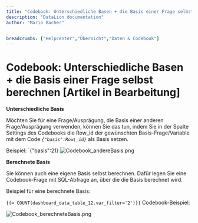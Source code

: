 ```yaml
---
title: "Codebook: Unterschiedliche Basen + die Basis einer Frage selbst berechnen [Artikel in Bearbeitung]"
description: "DataLion documentation"
author: "Mario Bacher"


breadcrumbs: ["Helpcenter","Übersicht","Daten & Codebook"]
---
```


# Codebook: Unterschiedliche Basen + die Basis einer Frage selbst berechnen [Artikel in Bearbeitung]

**Unterschiedliche Basis**

Möchten Sie für eine Frage/Ausprägung, die Basis einer anderen Frage/Ausprägung verwenden, können Sie das tun, indem Sie in der Spalte Settings des Codebooks die Row\_id der gewünschten Basis-Frage/Variable mit dem Code _`{"basis":Row\_id}`_ als Basis setzen. 

Beispiel: `{"basis":21}
![Codebook_andereBasis.png](/img/83722304.png)

**Berechnete Basis**

Sie können auch eine eigene Basis selbst berechnen. Dafür legen Sie eine Codebook-Frage mit SQL-Abfrage an, über die die Basis berechnet wird. 

Beispiel für eine berechnete Basis:

`{{= COUNT(dashboard_data_table_12.var_filter='2')}}`
Codebook-Beispiel:

![Codebook_berechneteBasis.png](/img/83722311.png)
